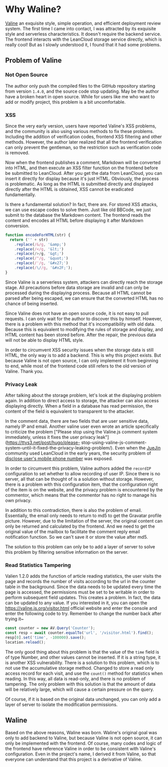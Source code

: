 # Why Waline?

[Valine](https://valine.js.org) an exquisite style, simple operation, and efficient deployment review system. The first time I came into contact, I was attracted by its exquisite style and serverless characteristics. It doesn't require the backend service. The frontend interacts with the LeanCloud storage service directly, which is really cool! But as I slowly understood it, I found that it had some problems.

## Problem of Valine

### Not Open Source

The author only push the compiled files to the GitHub repository starting from version `1.4.0`, and the source code stop updating. May be the author have a broken heart in open source. While for users like me who want to add or modify project, this problem is a bit uncomfortable.

### XSS

Since the very early version, users have reported Valine's XSS problems, and the community is also using various methods to fix these problems. Including the addition of verification codes, frontend XSS filtering and other methods. However, the author later realized that all the frontend verification can only prevent the gentleman, so the restriction such as verification code is removed.

Now when the frontend publishes a comment, Markdown will be converted into HTML, and then execute an XSS filter function on the frontend before be submitted to LeanCloud. After you get the data from LeanCloud, you can insert it directly for display because it's just HTML. Obviously, the process is problematic. As long as the HTML is submitted directly and displayed directly after the HTML is obtained, XSS cannot be eradicated fundamentally.

Is there a fundamental solution? In fact, there are. For stored XSS attacks, we can use escape codes to solve them. Just like old BBCode, we just submit to the database the Markdown content. The frontend reads the content and encodes all HTML before displaying it after Markdown conversion.

```js
function encodeForHTML(str) {
  return ('' + str)
    .replace(/&/g, '&amp;')
    .replace(/</g, '&lt;')
    .replace(/>/g, '&gt;')
    .replace(/"/g, '&quot;')
    .replace(/'/g, '&#x27;')
    .replace(/\//g, '&#x2F;');
}
```

Since Valine is a serverless system, attackers can directly reach the storage stage. All precautions before data storage are invalid and can only be processed during the displaying process. Because all HTML cannot be parsed after being escaped, we can ensure that the converted HTML has no chance of being inserted.

Since Valine does not have an open source code, it is not easy to pull requests. I can only wait for the author to discover this by himself. However, there is a problem with this method that it's incompatibility with old data. Because this is equivalent to modifying the rules of storage and display, and HTML content has been stored before. After the repair, the previous data will not be able to display HTML style.

In order to circumvent XSS security issues when the storage data is still HTML, the only way is to add a backend. This is why this project exists. But because Valine is not open source, I can only implement it from beginning to end, while most of the frontend code still refers to the old version of Valine. Thank you.

### Privacy Leak

After talking about the storage problem, let's look at the displaying problem again. In addition to direct access to storage, the attacker can also access displaying directly. When a field in a database has read permission, the content of the field is equivalent to transparent to the attacker.

In the comment data, there are two fields that are user sensitive data, namely IP and email. Another valine user even wrote an article specifically to criticize the problem ["Please stop using the Valine.js comment system immediately, unless it fixes the user privacy leak"] (https://ttys3.net/post/hugo/please- stop-using-valine-js-comment-system-until-it-fixed-the-privacy-leaking-problem/). Even when the [JueJin](https://juejin.cn) community used LeanCloud in the early years, the security problem of [disclose user's mobile phone number](https://m.weibo.cn/detail/4568007327622344?cid=4568044392682999) was exposed.

In order to circumvent this problem, Valine authors added the `recordIP` configuration to set whether to allow recording of user IP. Since there is no server, all that can be thought of is a solution without storage. However, there is a problem with this configuration item, that the configuration right of the item is on the website, and the privacy problem is encountered by the commentor, which means that the commentor has no right to manage his own privacy.

In addition to this contradiction, there is also the problem of email. Essentially, the email only needs to return to md5 to get the Gravatar profile picture. However, due to the limitation of the server, the original content can only be returned and calculated by the frontend. And we need to get the original value of the mailbox to facilitate the comment reply email notification function. So we can't save it or store the value after md5.

The solution to this problem can only be to add a layer of server to solve this problem by filtering sensitive information on the server.

### Read Statistics Tampering

Valien 1.2.0 adds the function of article reading statistics, the user visits the page and records the number of visits according to the url in the counter table in the background. Since the data needs to be updated every time the page is accessed, the permissions must be set to be writable in order to perform subsequent field updates. This creates a problem. In fact, the data can be updated to any value. If you interested in it, you can open the <https://valine.js.org/visitor.html> official website and enter the console and enter the following code to try. Remember to change the number back after trying it~

```js
const counter = new AV.Query('Counter');
const resp = await counter.equalTo('url', '/visitor.html').find();
resp[0].set('time', -100000).save();
location.reload();
```

The only good thing about this problem is that the value of the `time` field is of type Number, and other values cannot be inserted. If it is a string type, it is another XSS vulnerability. There is a solution to this problem, which is to not use the accumulative storage method. Changed to store a read only access record for each visit, and use the `count()` method for statistics when reading. In this way, all data is read-only, and there is no problem of tampering. The only problem with this solution is that the amount of data will be relatively large, which will cause a certain pressure on the query.

Of course, if it is based on the original data unchanged, you can only add a layer of server to isolate the modification permissions.

## Waline

Based on the above reasons, Waline was born. Waline's original goal was only to add backend to Valine, but because Valine is not open source, it can only be implemented with the frontend. Of course, many codes and logic of the frontend have reference Valine in order to be consistent with Valine's configuration. Even in the project's name, I derived it from Valine, so that everyone can understand that this project is a derivative of Valine.

